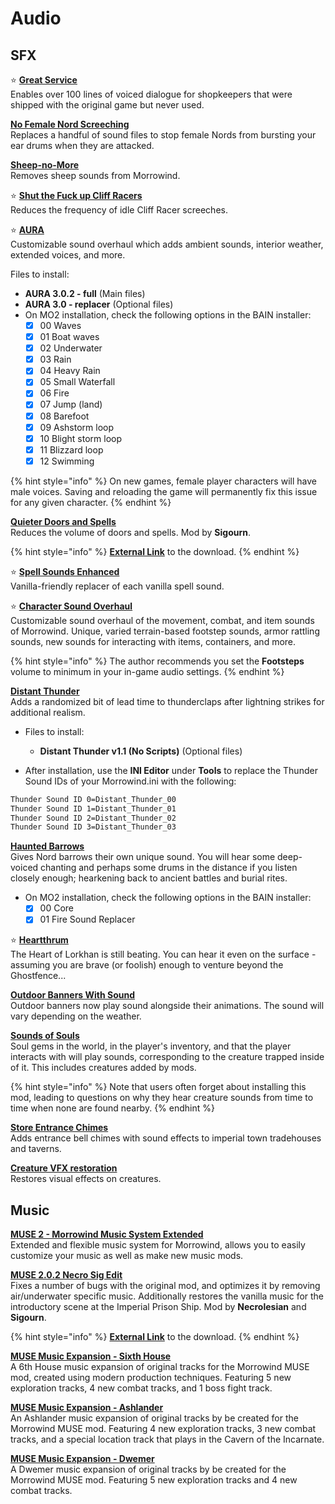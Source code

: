 # Audio

## SFX

⭐ [**Great Service**](https://www.nexusmods.com/morrowind/mods/47767)\
Enables over 100 lines of voiced dialogue for shopkeepers that were shipped with the original game but never used.

[**No Female Nord Screeching**](https://www.nexusmods.com/morrowind/mods/49232)\
Replaces a handful of sound files to stop female Nords from bursting your ear drums when they are attacked.

[**Sheep-no-More**](https://www.nexusmods.com/morrowind/mods/45168)\
Removes sheep sounds from Morrowind.

⭐ [**Shut the Fuck up Cliff Racers**](https://www.nexusmods.com/morrowind/mods/46588)\
Reduces the frequency of idle Cliff Racer screeches.

⭐ [**AURA**](https://www.nexusmods.com/morrowind/mods/48255)\
Customizable sound overhaul which adds ambient sounds, interior weather, extended voices, and more.

Files to install:

* **AURA 3.0.2 - full** (Main files)
* **AURA 3.0 - replacer** (Optional files)
* On MO2 installation, check the following options in the BAIN installer:
  * [x] 00 Waves
  * [x] 01 Boat waves
  * [x] 02 Underwater
  * [x] 03 Rain
  * [x] 04 Heavy Rain
  * [x] 05 Small Waterfall
  * [x] 06 Fire
  * [x] 07 Jump (land)
  * [x] 08 Barefoot
  * [x] 09 Ashstorm loop
  * [x] 10 Blight storm loop
  * [x] 11 Blizzard loop
  * [x] 12 Swimming

{% hint style="info" %}
On new games, female player characters will have male voices. Saving and reloading the game will permanently fix this issue for any given character.
{% endhint %}

[**Quieter Doors and Spells**](https://github.com/rfuzzo/MorrowindPlusPlus/blob/main/assets/Quieter%20Doors%20and%20Spells.7z)\
Reduces the volume of doors and spells. Mod by **Sigourn**.

{% hint style="info" %}
[**External Link**](https://github.com/rfuzzo/MorrowindPlusPlus/raw/main/assets/Quieter%20Doors%20and%20Spells.7z) to the download.
{% endhint %}

⭐ [**Spell Sounds Enhanced**](https://www.nexusmods.com/morrowind/mods/46338)\
Vanilla-friendly replacer of each vanilla spell sound.

⭐ [**Character Sound Overhaul**](https://www.nexusmods.com/morrowind/mods/49654)\
Customizable sound overhaul of the movement, combat, and item sounds of Morrowind. Unique, varied terrain-based footstep sounds, armor rattling sounds, new sounds for interacting with items, containers, and more.

{% hint style="info" %}
The author recommends you set the **Footsteps** volume to minimum in your in-game audio settings.
{% endhint %}

[**Distant Thunder**](https://www.nexusmods.com/morrowind/mods/43471)\
Adds a randomized bit of lead time to thunderclaps after lightning strikes for additional realism.

* Files to install:
  * **Distant Thunder v1.1 (No Scripts)** (Optional files)

* After installation, use the **INI Editor** under **Tools** to replace the Thunder Sound IDs of your Morrowind.ini with the following:

```txt
Thunder Sound ID 0=Distant_Thunder_00
Thunder Sound ID 1=Distant_Thunder_01
Thunder Sound ID 2=Distant_Thunder_02
Thunder Sound ID 3=Distant_Thunder_03
```

[**Haunted Barrows**](https://www.nexusmods.com/morrowind/mods/46826)\
Gives Nord barrows their own unique sound. You will hear some deep-voiced chanting and perhaps some drums in the distance if you listen closely enough; hearkening back to ancient battles and burial rites.

* On MO2 installation, check the following options in the BAIN installer:
  * [x] 00 Core
  * [x] 01 Fire Sound Replacer

⭐ [**Heartthrum**](https://www.nexusmods.com/morrowind/mods/47178)\
The Heart of Lorkhan is still beating. You can hear it even on the surface - assuming you are brave (or foolish) enough to venture beyond the Ghostfence...

[**Outdoor Banners With Sound**](https://www.nexusmods.com/morrowind/mods/47068)\
Outdoor banners now play sound alongside their animations. The sound will vary depending on the weather.

[**Sounds of Souls**](https://www.nexusmods.com/morrowind/mods/45657)\
Soul gems in the world, in the player's inventory, and that the player interacts with will play sounds, corresponding to the creature trapped inside of it. This includes creatures added by mods.

{% hint style="info" %}
Note that users often forget about installing this mod, leading to questions on why they hear creature sounds from time to time when none are found nearby.
{% endhint %}

[**Store Entrance Chimes**](https://www.nexusmods.com/morrowind/mods/44586)\
Adds entrance bell chimes with sound effects to imperial town tradehouses and taverns.

[**Creature VFX restoration**](https://www.nexusmods.com/morrowind/mods/46194)\
 Restores visual effects on creatures.

## Music

[**MUSE 2 - Morrowind Music System Extended**](https://www.nexusmods.com/morrowind/mods/46200)\
Extended and flexible music system for Morrowind, allows you to easily customize your music as well as make new music mods.

[**MUSE 2.0.2 Necro Sig Edit**](https://github.com/rfuzzo/MorrowindPlusPlus/blob/main/assets/MUSE%202.0.2%20Necro-Sig%20Edit.7z)\
Fixes a number of bugs with the original mod, and optimizes it by removing air/underwater specific music. Additionally restores the vanilla music for the introductory scene at the Imperial Prison Ship. Mod by **Necrolesian** and **Sigourn**.

{% hint style="info" %}
[**External Link**](https://github.com/rfuzzo/MorrowindPlusPlus/raw/main/assets/MUSE%202.0.2%20Necro-Sig%20Edit.7z) to the download.
{% endhint %}

[**MUSE Music Expansion - Sixth House**](https://www.nexusmods.com/morrowind/mods/51082)\
A 6th House music expansion of original tracks for the Morrowind MUSE mod, created using modern production techniques. Featuring 5 new exploration tracks, 4 new combat tracks, and 1 boss fight track.

[**MUSE Music Expansion - Ashlander**](https://www.nexusmods.com/morrowind/mods/51255)\
An Ashlander music expansion of original tracks by be created for the Morrowind MUSE mod. Featuring 4 new exploration tracks, 3 new combat tracks, and a special location track that plays in the Cavern of the Incarnate.

[**MUSE Music Expansion - Dwemer**](https://www.nexusmods.com/morrowind/mods/51169)\
A Dwemer music expansion of original tracks by be created for the Morrowind MUSE mod. Featuring 5 new exploration tracks and 4 new combat tracks.

